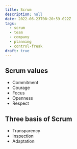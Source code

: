 ```yaml
---
title: Scrum
description: null
date: 2022-06-23T08:20:59.022Z
tags:
  - scrum
  - team
  - company
  - planning
  - control-freak
draft: true
---
```


## Scrum values

* Commitment
* Courage
* Focus
* Openness
* Respect

## Three basis of Scrum

* Transparency
* Inspection
* Adaptation